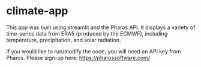 # climate-app

This app was built using streamlit and the Pharos API. It displays a variety of time-series data from ERA5 (produced by the ECMWF), including temperature, precipitation, and solar radiation.

If you would like to run/modify the code, you will need an API key from Pharos. Please sign-up here: https://pharossoftware.com/
